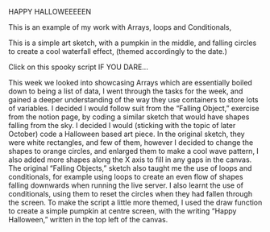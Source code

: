 HAPPY HALLOWEEEEEN

This is an example of my work with Arrays, loops and Conditionals, 

This is a simple art sketch, with a pumpkin in the middle, and falling circles to create a cool waterfall effect, (themed accordingly to the date.)

Click on this spooky script IF YOU DARE...




This week we looked into showcasing Arrays which are essentially boiled down to being a list of data, I went through the tasks for the week, and gained a deeper understanding of the way they use containers to store lots of variables.
I decided I would follow suit from the “Falling Object,” exercise from the notion page, by coding a similar sketch that would have shapes falling from the sky.  I decided I would (sticking with the topic of later October) code a Halloween based art piece.
In the original sketch, they were white rectangles, and few of them, however I decided to change the shapes to orange circles, and enlarged them to make a cool wave pattern, I also added more shapes along the X axis to fill in any gaps in the canvas.
The original “Falling Objects,” sketch also taught me the use of loops and conditionals, for example using loops to create an even flow of shapes falling downwards when running the live server. I also learnt the use of conditionals, using them to reset the circles when they had fallen through the screen.
To make the script a little more themed, I used the draw function to create a simple pumpkin at centre screen, with the writing “Happy Halloween,” written in the top left of the canvas.
